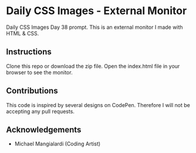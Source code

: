 # Daily CSS Images - External Monitor
Daily CSS Images Day 38 prompt. This is an external monitor I made with HTML & CSS.

## Instructions
Clone this repo or download the zip file. Open the index.html file in your browser to see the monitor.

## Contributions
This code is inspired by several designs on CodePen. Therefore I will not be accepting any pull requests.

## Acknowledgements
* Michael Mangialardi (Coding Artist)